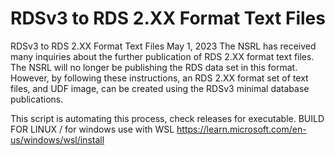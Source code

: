 # RDSv3 to RDS 2.XX Format Text Files
 
RDSv3 to RDS 2.XX Format Text Files
May 1, 2023
The NSRL has received many inquiries about the further publication of RDS 2.XX format text files. The NSRL will no longer be
publishing the RDS data set in this format. However, by following these instructions, an RDS 2.XX format set of text files, and UDF
image, can be created using the RDSv3 minimal database publications.

This script is automating this process, check releases for executable. BUILD FOR LINUX / for windows use with WSL https://learn.microsoft.com/en-us/windows/wsl/install
